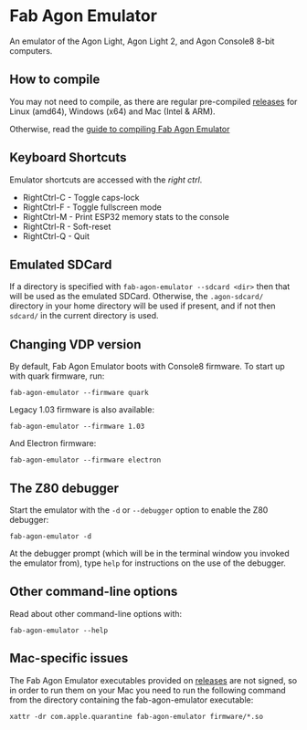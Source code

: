 # Fab Agon Emulator

An emulator of the Agon Light, Agon Light 2, and Agon Console8 8-bit computers.

## How to compile

You may not need to compile, as there are regular pre-compiled
[releases](https://github.com/tomm/fab-agon-emulator/releases)
for Linux (amd64), Windows (x64) and Mac (Intel & ARM).

Otherwise, read the [guide to compiling Fab Agon Emulator](./docs/compiling.md)

## Keyboard Shortcuts

Emulator shortcuts are accessed with the *right ctrl*.

 * RightCtrl-C - Toggle caps-lock
 * RightCtrl-F - Toggle fullscreen mode
 * RightCtrl-M - Print ESP32 memory stats to the console
 * RightCtrl-R - Soft-reset
 * RightCtrl-Q - Quit

## Emulated SDCard

If a directory is specified with `fab-agon-emulator --sdcard <dir>` then that will
be used as the emulated SDCard. Otherwise, the `.agon-sdcard/` directory in your
home directory will be used if present, and if not then `sdcard/` in the current
directory is used.

## Changing VDP version

By default, Fab Agon Emulator boots with Console8 firmware. To start up
with quark firmware, run:

```
fab-agon-emulator --firmware quark
```

Legacy 1.03 firmware is also available:

```
fab-agon-emulator --firmware 1.03
```

And Electron firmware:

```
fab-agon-emulator --firmware electron
```

## The Z80 debugger

Start the emulator with the `-d` or `--debugger` option to enable the Z80
debugger:

```
fab-agon-emulator -d
```

At the debugger prompt (which will be in the terminal window you invoked the
emulator from), type `help` for instructions on the use of the debugger.

## Other command-line options

Read about other command-line options with:

```
fab-agon-emulator --help
```

## Mac-specific issues

The Fab Agon Emulator executables provided on [releases](https://github.com/tomm/fab-agon-emulator/releases)
are not signed, so in order to run them on your Mac you need to run the following command from
the directory containing the fab-agon-emulator executable:

```
xattr -dr com.apple.quarantine fab-agon-emulator firmware/*.so
```
